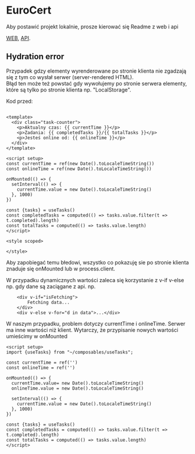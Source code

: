 # EuroCert

Aby postawić projekt lokalnie, prosze kierować się Readme z web i api 

[WEB](https://github.com/Jusiiek/EuroCert/blob/main/web/README.md),
[API](https://github.com/Jusiiek/EuroCert/blob/main/api/README.md).


## Hydration error
Przypadek gdzy elementy wyrenderowane po stronie klienta
nie zgadzają się z tym co wysłał serwer (server-rendered HTML).\
Błąd ten może też powstać gdy wywołujemy po stronie serwera 
elementy, które są tylko po stronie klienta np. "LocalStorage".

Kod przed:

```vue

<template>
  <div class="task-counter">
    <p>Aktualny czas: {{ currentTime }}</p>
    <p>Zadania: {{ completedTasks }}/{{ totalTasks }}</p>
    <p>Jesteś online od: {{ onlineTime }}</p>
  </div>
</template>

<script setup>
const currentTime = ref(new Date().toLocaleTimeString())
const onlineTime = ref(new Date().toLocaleTimeString())

onMounted(() => {
  setInterval(() => {
    currentTime.value = new Date().toLocaleTimeString()
  }, 1000)
})

const {tasks} = useTasks()
const completedTasks = computed(() => tasks.value.filter(t => t.completed).length)
const totalTasks = computed(() => tasks.value.length)
</script>

<style scoped>

</style>

```

Aby zapobiegać temu błedowi, wszystko co pokazuję sie po stronie klienta
znaduje się onMounted lub w process.client.

W przypadku dynamicznych wartości zaleca się korzystanie z v-if v-else
np. gdy dane są zaciągane z api. np.

```vue
    <div v-if="isFetching">
        Fetching data...
    </div>
    <div v-else v-for="d in data">...</div>
```

W naszym przypadku, problem dotyczy currentTime i onlineTime. Serwer ma inne wartości niż klient. Wytarczy, że przypisanie nowych wartości umieścimy w onMounted

```vue
<script setup>
import {useTasks} from "~/composables/useTasks";

const currentTime = ref('')
const onlineTime = ref('')

onMounted(() => {
  currentTime.value= new Date().toLocaleTimeString()
  onlineTime.value = new Date().toLocaleTimeString()

  setInterval(() => {
    currentTime.value = new Date().toLocaleTimeString()
  }, 1000)
})

const {tasks} = useTasks()
const completedTasks = computed(() => tasks.value.filter(t => t.completed).length)
const totalTasks = computed(() => tasks.value.length)
</script>
```
